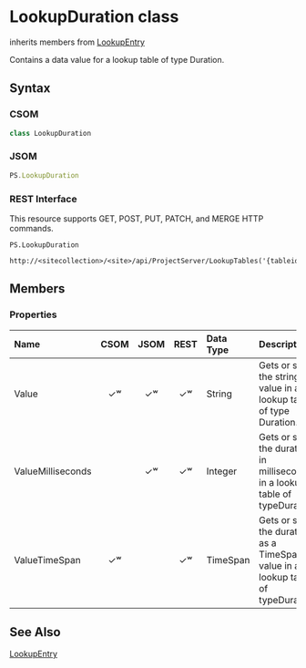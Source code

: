 [comment]: # (Name:LookupDuration)
[comment]: # (Type:class)
[comment]: # (Status:Verified)

# <a name="name"></a>LookupDuration class

inherits members from [LookupEntry](LookupEntry.md)<br/>

<a name="description"></a>Contains a data value for a lookup table of type Duration.

## <a name="syntax"></a>Syntax

### CSOM

```C#
class LookupDuration 
```
### JSOM

```JavaScript
PS.LookupDuration
```
### REST Interface

This resource supports GET, POST, PUT, PATCH, and MERGE HTTP commands.

```
PS.LookupDuration

http://<sitecollection>/<site>/api/ProjectServer/LookupTables('{tableid}')/Entries('{entryid}')
```

## <a name="members"></a>Members

### <a name="properties"></a>Properties

|**Name**|**CSOM**|**JSOM**|**REST**|**Data Type**|**Description**|
|:-----|:-----:|:-----:|:-----:|:-----|:-----|
|<a name="Value"></a>Value|&#x2713;&#x02B7;|&#x2713;&#x02B7;|&#x2713;&#x02B7;|String|Gets or sets the string value in a lookup table of type Duration.|
|<a name="ValueMilliseconds"></a>ValueMilliseconds||&#x2713;&#x02B7;|&#x2713;&#x02B7;|Integer|Gets or sets the duration in milliseconds, in a lookup table of typeDuration.|
|<a name="ValueTimeSpan"></a>ValueTimeSpan|&#x2713;&#x02B7;||&#x2713;&#x02B7;|TimeSpan|Gets or sets the duration as a TimeSpan value in a lookup table of typeDuration.|

## <a name="seeAlso"></a>See Also
[LookupEntry](LookupEntry.md)
